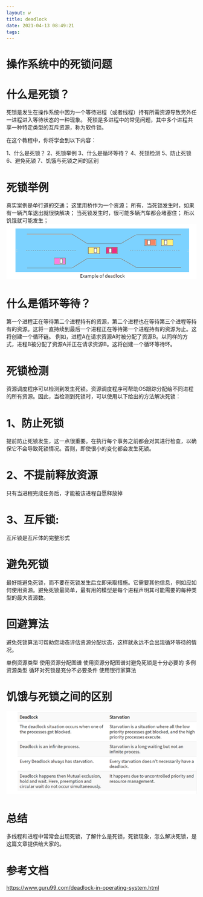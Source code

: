 ```yaml
---
layout: w
title: deadlock
date: 2021-04-13 08:49:21
tags:
---
```


操作系统中的死锁问题
=============

什么是死锁？
==========
死锁是发生在操作系统中因为一个等待进程（或者线程）持有所需资源导致另外任一进程进入等待状态的一种现象。
死锁是多进程中的常见问题，其中多个进程共享一种特定类型的互斥资源，称为软件锁。
<!-- more -->


在这个教程中，你将学会到以下内容：

1、什么是死锁？
2、死锁举例
3、什么是循环等待？
4、死锁检测
5、防止死锁
6、避免死锁
7、饥饿与死锁之间的区别

死锁举例
==========
真实案例是单行道的交通；
这里用桥作为一个资源；
所有，当死锁发生时，如果有一辆汽车退出就很快解决；
当死锁发生时，很可能多辆汽车都会堵塞住；
所以饥饿就可能发生；
![throwable](/images/deadlock.png)


什么是循环等待？
==========
第一个进程正在等待第二个进程持有的资源，第二个进程也在等待第三个进程等持有的资源。这将一直持续到最后一个进程正在等待第一个进程持有的资源为止。这将创建一个循环链。
例如，进程A在请求资源A时被分配了资源B。以同样的方式，进程B被分配了资源A并正在请求资源B。这将创建一个循环等待环。

死锁检测
==========
资源调度程序可以检测到发生死锁。资源调度程序可帮助OS跟踪分配给不同进程的所有资源。因此，当检测到死锁时，可以使用以下给出的方法解决死锁：

1、防止死锁
=======
提前防止死锁发生，这一点很重要。在执行每个事务之前都会对其进行检查，以确保它不会导致死锁情况。否则，即使很小的变化都会发生死锁。

2、不提前释放资源
=======
只有当进程完成任务后，才能被该进程自愿释放掉

3、互斥锁:
=======
互斥锁是互斥体的完整形式


避免死锁
=======
最好能避免死锁，而不要在死锁发生后立即采取措施。它需要其他信息，例如应如何使用资源。避免死锁最简单，最有用的模型是每个进程声明其可能需要的每种类型的最大资源数。

回避算法
=======
避免死锁算法可帮助您动态评估资源分配状态，这样就永远不会出现循环等待的情况。

单例资源类型
使用资源分配图谱
使用资源分配图谱对避免死锁是十分必要的
多例资源类型
循环对死锁是充分不必要条件
使用银行家算法


饥饿与死锁之间的区别
=======
![throwable](/images/starvationAndDeadlock.png)



总结
=======
多线程和进程中常常会出现死锁，了解什么是死锁，死锁现象，怎么解决死锁，是这篇文章提供给大家的。

参考文档
=======
https://www.guru99.com/deadlock-in-operating-system.html